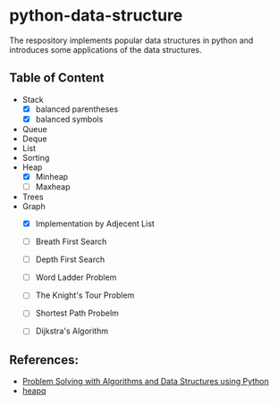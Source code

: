 # python-data-structure
The respository implements popular data structures in python and introduces some applications of the data structures.

## Table of Content
- Stack
  - [x] balanced parentheses
  - [x] balanced symbols
- Queue
- Deque
- List
- Sorting
- Heap
  - [x] Minheap
  - [ ] Maxheap
- Trees
- Graph
  - [x] Implementation by Adjecent List
  - [ ] Breath First Search
  - [ ] Depth First Search
  - [ ] Word Ladder Problem
  - [ ] The Knight's Tour Problem
  - [ ] Shortest Path Probelm
  - [ ] Dijkstra's Algorithm


## References:
- [Problem Solving with Algorithms and Data Structures using Python](http://interactivepython.org/courselib/static/pythonds/index.html)
- [heapq](https://docs.python.org/2/library/heapq.html)
